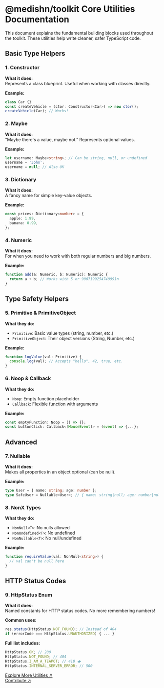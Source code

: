 # @medishn/toolkit Core Utilities Documentation

This document explains the fundamental building blocks used throughout the toolkit. These utilities help write cleaner, safer TypeScript code.

## **Basic Type Helpers**

### **1. Constructor<T>**

**What it does:**  
Represents a class blueprint. Useful when working with classes directly.

**Example:**

```typescript
class Car {}
const createVehicle = (ctor: Constructor<Car>) => new ctor();
createVehicle(Car); // Works!
```

### **2. Maybe<T>**

**What it does:**  
"Maybe there's a value, maybe not." Represents optional values.

**Example:**

```typescript
let username: Maybe<string>; // Can be string, null, or undefined
username = 'John';
username = null; // Also OK
```

### **3. Dictionary<T>**

**What it does:**  
A fancy name for simple key-value objects.

**Example:**

```typescript
const prices: Dictionary<number> = {
  apple: 1.99,
  banana: 0.99,
};
```

### **4. Numeric**

**What it does:**  
For when you need to work with both regular numbers and big numbers.

**Example:**

```typescript
function add(a: Numeric, b: Numeric): Numeric {
  return a + b; // Works with 5 or 9007199254740991n
}
```

## **Type Safety Helpers**

### **5. Primitive & PrimitiveObject**

**What they do:**

- `Primitive`: Basic value types (string, number, etc.)
- `PrimitiveObject`: Their object versions (String, Number, etc.)

**Example:**

```typescript
function logValue(val: Primitive) {
  console.log(val); // Accepts "hello", 42, true, etc.
}
```

### **6. Noop & Callback**

**What they do:**

- `Noop`: Empty function placeholder
- `Callback`: Flexible function with arguments

**Example:**

```typescript
const emptyFunction: Noop = () => {};
const buttonClick: Callback<[MouseEvent]> = (event) => {...};
```

## **Advanced**

### **7. Nullable<T>**

**What it does:**  
Makes all properties in an object optional (can be null).

**Example:**

```typescript
type User = { name: string; age: number };
type SafeUser = Nullable<User>; // { name: string|null; age: number|null }
```

### **8. NonX Types**

**What they do:**

- `NonNull<T>`: No nulls allowed
- `NonUndefined<T>`: No undefined
- `NonNullable<T>`: No null/undefined

**Example:**

```typescript
function requireValue(val: NonNull<string>) {
  // val can't be null here
}
```

## **HTTP Status Codes**

### **9. HttpStatus Enum**

**What it does:**  
Named constants for HTTP status codes. No more remembering numbers!

**Common uses:**

```typescript
res.status(HttpStatus.NOT_FOUND); // Instead of 404
if (errorCode === HttpStatus.UNAUTHORIZED) { ... }
```

**Full list includes:**

```typescript
HttpStatus.OK; // 200
HttpStatus.NOT_FOUND; // 404
HttpStatus.I_AM_A_TEAPOT; // 418 🫖
HttpStatus.INTERNAL_SERVER_ERROR; // 500
```

[Explore More Utilities ↗](https://github.com/medishen/toolkit/docs)  
[Contribute ↗](https://github.com/medishen/toolkit/CONTRIBUTING.md)
